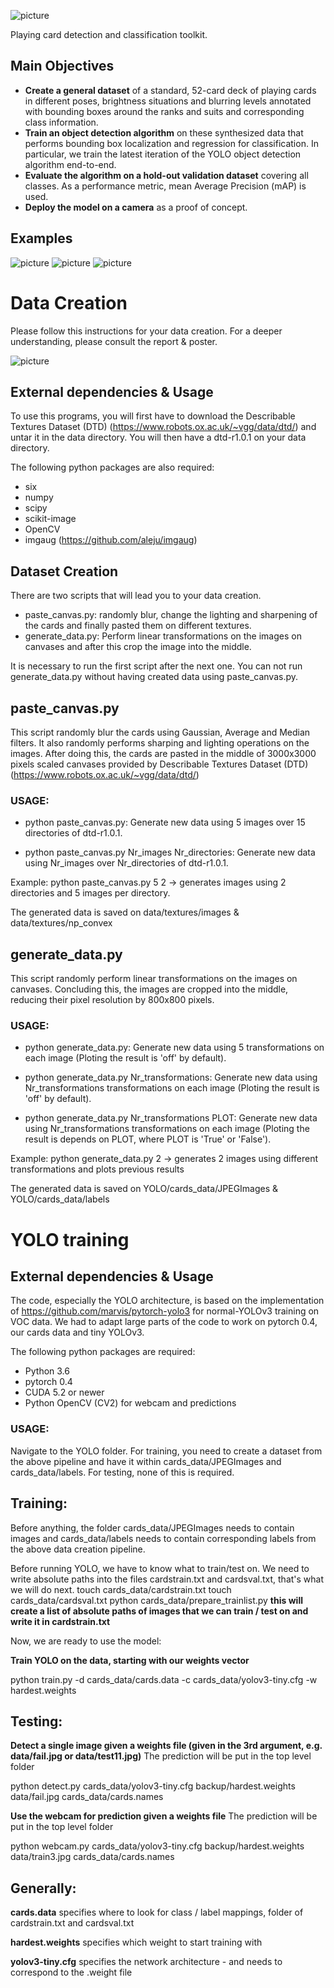 ![picture](poster/figures/playcdc.png)

Playing card detection and classification toolkit.

## Main Objectives

- **Create a general dataset** of a standard, 52-card deck of playing cards  in different poses, brightness situations and blurring levels annotated with bounding boxes around the ranks and suits and corresponding class information.
- **Train an object detection algorithm** on these synthesized data that performs bounding box localization and regression for classification. In particular, we train  the latest iteration of the YOLO object detection algorithm end-to-end.
- **Evaluate the algorithm on a hold-out validation dataset** covering all classes. As a performance metric, mean Average Precision (mAP) is used.
- **Deploy the model on a camera** as a proof of concept.

## Examples
![picture](report/images/success2.jpg)
![picture](report/images/predictions.jpg)
![picture](report/images/success3.jpg)

# Data Creation
Please follow this instructions for your data creation.
For a deeper understanding, please consult the report & poster.

![picture](poster/figures/data_creation.jpg)

## External dependencies & Usage
To use this programs, you will first have to download the 
Describable Textures Dataset (DTD) (https://www.robots.ox.ac.uk/~vgg/data/dtd/) and 
untar it in the data directory.
You will then have a dtd-r1.0.1 on your data directory.

The following python packages are also required:
- six
- numpy
- scipy
- scikit-image 
- OpenCV
- imgaug (https://github.com/aleju/imgaug)

## Dataset Creation
There are two scripts that will lead you to your data creation.

- paste_canvas.py: randomly blur, change the lighting and sharpening of the cards and 
  finally pasted them on different textures.
- generate_data.py: Perform linear transformations on the images on canvases and after this
  crop the image into the middle.

It is necessary to run the first script after the next one.
You can not run generate_data.py without having created data using paste_canvas.py.

## paste_canvas.py
This script randomly blur the cards using Gaussian, Average and Median filters.
It also randomly performs sharping and lighting operations on the images. 
After doing this, the cards are pasted in the middle of 3000x3000 pixels scaled canvases provided by 
Describable Textures Dataset (DTD) (https://www.robots.ox.ac.uk/~vgg/data/dtd/)

### USAGE:

- python paste_canvas.py:  Generate new data using 5 images over 15 directories of dtd-r1.0.1.

- python paste_canvas.py Nr_images Nr_directories:  Generate new data using Nr_images over Nr_directories of dtd-r1.0.1. 

Example: python paste_canvas.py 5 2 -> generates images using 2 directories and 5 images per directory.

The generated data is saved on data/textures/images & data/textures/np_convex

## generate_data.py
This script randomly perform linear transformations on the images on canvases.
Concluding this, the images are cropped into the middle, reducing their pixel resolution by 800x800 pixels.

### USAGE:

- python generate_data.py: Generate new data using 5 transformations on each image (Ploting the result is 'off' by default).

- python generate_data.py Nr_transformations: Generate new data using Nr_transformations transformations on each image (Ploting the result is 'off' by default). 

- python generate_data.py Nr_transformations PLOT: Generate new data using Nr_transformations transformations on each image (Ploting the result is depends on PLOT, where PLOT is 'True' or 'False'). 

Example: python generate_data.py 2 -> generates 2 images using different transformations and plots previous results

The generated data is saved on YOLO/cards_data/JPEGImages & YOLO/cards_data/labels

# YOLO training

## External dependencies & Usage

The code, especially the YOLO architecture, is based on the implementation of https://github.com/marvis/pytorch-yolo3 for normal-YOLOv3 training on VOC data. We had to adapt large parts of the code to work on pytorch 0.4, our cards data and tiny YOLOv3.

The following python packages are required:
- Python 3.6
- pytorch 0.4
- CUDA 5.2 or newer
- Python OpenCV (CV2) for webcam and predictions
### USAGE:
Navigate to the YOLO folder.
For training, you need to create a dataset from the above pipeline and have it within cards_data/JPEGImages and cards_data/labels. For testing, none of this is required.

## Training:
Before anything, the folder cards_data/JPEGImages needs to contain images and cards_data/labels needs to contain corresponding labels from the above data creation pipeline.

Before running YOLO, we have to know what to train/test on. We need to write absolute paths into the files cardstrain.txt and cardsval.txt, that's what we will do next.
touch cards_data/cardstrain.txt
touch cards_data/cardsval.txt 
python cards_data/prepare_trainlist.py  **this will create a list of absolute paths of images that we can train / test on and write it in cardstrain.txt**

Now, we are ready to use the model:

**Train YOLO on the data, starting with our weights vector**

python train.py -d cards_data/cards.data -c cards_data/yolov3-tiny.cfg -w hardest.weights

## Testing:
**Detect a single image given a weights file (given in the 3rd argument, e.g. data/fail.jpg or data/test11.jpg)** The prediction will be put in the top level folder

python detect.py cards_data/yolov3-tiny.cfg backup/hardest.weights data/fail.jpg cards_data/cards.names

**Use the webcam for prediction given a weights file** The prediction will be put in the top level folder

python webcam.py cards_data/yolov3-tiny.cfg backup/hardest.weights data/train3.jpg cards_data/cards.names

## Generally:

**cards.data** specifies where to look for class / label mappings, folder of cardstrain.txt and cardsval.txt

**hardest.weights** specifies which weight to start training with

**yolov3-tiny.cfg** specifies the network architecture - and needs to correspond to the .weight file
